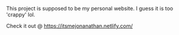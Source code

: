 This project is supposed to be my personal website. I guess it is too 'crappy' lol.

Check it out @ https://itsmejonanathan.netlify.com/
